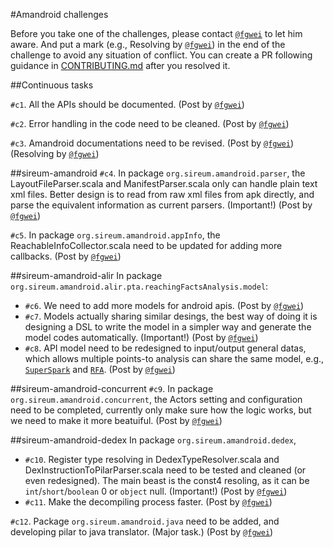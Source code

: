 #Amandroid challenges

Before you take one of the challenges, please contact [`@fgwei`](https://github.com/fgwei) to let him aware. And put a mark (e.g., Resolving by [`@fgwei`](https://github.com/fgwei)) in the end of the challenge to avoid any situation of conflict. You can create a PR following guidance in [CONTRIBUTING.md](CONTRIBUTING.md) after you resolved it. 

##Continuous tasks

`#c1`. All the APIs should be documented. (Post by [`@fgwei`](https://github.com/fgwei))

`#c2`. Error handling in the code need to be cleaned. (Post by [`@fgwei`](https://github.com/fgwei))

`#c3`. Amandroid documentations need to be revised. (Post by [`@fgwei`](https://github.com/fgwei))(Resolving by [`@fgwei`](https://github.com/fgwei))

##sireum-amandroid
`#c4`. In package `org.sireum.amandroid.parser`, the LayoutFileParser.scala and ManifestParser.scala only can handle plain text xml files. Better design is to read from raw xml files from apk directly, and parse the equivalent information as current parsers. (Important!) (Post by [`@fgwei`](https://github.com/fgwei))

`#c5`. In package `org.sireum.amandroid.appInfo`, the ReachableInfoCollector.scala need to be updated for adding more callbacks. (Post by [`@fgwei`](https://github.com/fgwei))

##sireum-amandroid-alir
In package `org.sireum.amandroid.alir.pta.reachingFactsAnalysis.model`:

- `#c6`. We need to add more models for android apis. (Post by [`@fgwei`](https://github.com/fgwei))
- `#c7`. Models actually sharing similar desings, the best way of doing it is designing a DSL to write the model in a simpler way and generate the model codes automatically. (Important!) (Post by [`@fgwei`](https://github.com/fgwei))
- `#c8`. API model need to be redesigned to input/output general datas, which allows multiple points-to analysis can share the same model, e.g., [`SuperSpark`](https://github.com/sireum/jawa/blob/master/sireum-jawa-alir/src/main/scala/org/sireum/jawa/alir/pta/suspark/InterproceduralSuperSpark.scala) and [`RFA`](https://github.com/sireum/jawa/tree/master/sireum-jawa-alir/src/main/scala/org/sireum/jawa/alir/pta/reachingFactsAnalysis).  (Post by [`@fgwei`](https://github.com/fgwei))

##sireum-amandroid-concurrent
`#c9`. In package `org.sireum.amandroid.concurrent`, the Actors setting and configuration need to be completed, currently only make sure how the logic works, but we need to make it more beatuiful. (Post by [`@fgwei`](https://github.com/fgwei))

##sireum-amandroid-dedex
In package `org.sireum.amandroid.dedex`,

- `#c10`. Register type resolving in DedexTypeResolver.scala and DexInstructionToPilarParser.scala need to be tested and cleaned (or even redesigned). The main beast is the const4 resoling, as it can be `int`/`short`/`boolean` 0 or `object` null. (Important!) (Post by [`@fgwei`](https://github.com/fgwei))
- `#c11`. Make the decompiling process faster. (Post by [`@fgwei`](https://github.com/fgwei))

`#c12`. Package `org.sireum.amandroid.java` need to be added, and developing pilar to java translator. (Major task.) (Post by [`@fgwei`](https://github.com/fgwei))


